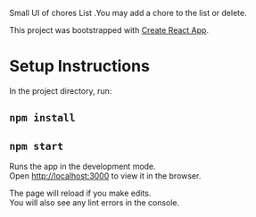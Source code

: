 Small UI of chores List .You may add a chore to the list or delete.

This project was bootstrapped with [Create React App](https://github.com/facebook/create-react-app).

# Setup Instructions

In the project directory, run:
## `npm install`

## `npm start`

Runs the app in the development mode.<br />
Open [http://localhost:3000](http://localhost:3000) to view it in the browser.

The page will reload if you make edits.<br />
You will also see any lint errors in the console.
